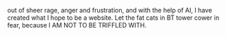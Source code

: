 out of sheer rage, anger and frustration, and with the help of AI, I have created what I hope to be a website. Let the fat cats in BT tower cower in fear, because I AM NOT TO BE TRIFFLED WITH. 
